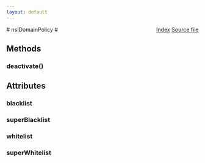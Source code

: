 ```yaml
---
layout: default
---
```

<div class='links' style='float:right'><a href="../index.html">Index</a>
<a href="http://dxr.mozilla.org/mozilla-central/source/caps/nsIDomainPolicy.idl">Source file</a>
</div>
# nsIDomainPolicy #

## Methods ##

### deactivate() ###

## Attributes ##

### blacklist ###

### superBlacklist ###

### whitelist ###

### superWhitelist ###
